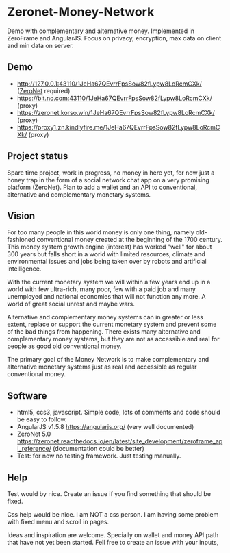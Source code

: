# Zeronet-Money-Network
Demo with complementary and alternative money. Implemented in ZeroFrame and AngularJS. Focus on privacy, encryption, max data on client and min data on server. 

## Demo
- http://127.0.0.1:43110/1JeHa67QEvrrFpsSow82fLypw8LoRcmCXk/ ([ZeroNet](https://zeronet.readthedocs.io/en/latest/using_zeronet/installing/) required)
- https://bit.no.com:43110/1JeHa67QEvrrFpsSow82fLypw8LoRcmCXk/ (proxy)
- https://zeronet.korso.win/1JeHa67QEvrrFpsSow82fLypw8LoRcmCXk/ (proxy)
- https://proxy1.zn.kindlyfire.me/1JeHa67QEvrrFpsSow82fLypw8LoRcmCXk/ (proxy)

## Project status
Spare time project, work in progress, no money in here yet, for now just a honey trap in the form of a social network 
chat app on a very promising platform (ZeroNet). Plan to add a wallet and an API to conventional, alternative and complementary 
monetary systems. 

## Vision
For too many people in this world money is only one thing, namely old-fashioned conventional money created at the beginning of 
the 1700 century. This money system growth engine (interest) has worked "well" for about 300 years but falls short in a world with
limited resources, climate and environmental issues and jobs being taken over by robots and artificial intelligence.

With the current monetary system we will within a few years end up in a world with few ultra-rich, many poor, few with a paid 
job and many unemployed and national economies that will not function any more. A world of great social unrest and maybe wars.

Alternative and complementary money systems can in greater or less extent, replace or support the current monetary system and 
prevent some of the bad things from happening. There exists many alternative and complementary money systems, but they are not as 
accessible and real for people as good old conventional money. 

The primary goal of the Money Network is to make complementary and alternative monetary systems just as real and accessible as 
regular conventional money. 

## Software 
- html5, ccs3, javascript. Simple code, lots of comments and code should be easy to follow. 
- AngularJS v1.5.8 https://angularjs.org/ (very well documented)
- ZeroNet 5.0 https://zeronet.readthedocs.io/en/latest/site_development/zeroframe_api_reference/ (documentation could be better)
- Test: for now no testing framework. Just testing manually.

## Help
Test would by nice. Create an issue if you find something that should be fixed.

Css help would be nice. I am NOT a css person. I am having some problem with fixed menu and scroll in pages.

Ideas and inspiration are welcome. Specially on wallet and money API path that have not yet been started. Fell free to create an issue with your inputs,

